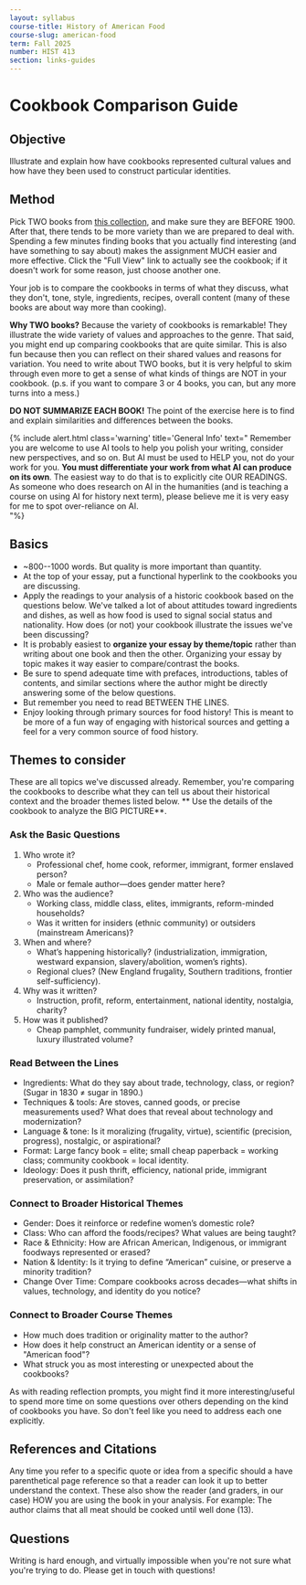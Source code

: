```yaml
---
layout: syllabus
course-title: History of American Food
course-slug: american-food
term: Fall 2025
number: HIST 413
section: links-guides
---
```


# Cookbook Comparison Guide

## Objective
Illustrate and explain how have cookbooks represented cultural values and how have they been used to construct particular identities. 

## Method
Pick TWO books from [this collection](https://babel.hathitrust.org/cgi/mb?c=1934413200;a=listis;sort=date_a;sz=100), and make sure they are BEFORE 1900. After that, there tends to be more variety than we are prepared to deal with. Spending a few minutes finding books that you actually find interesting (and have something to say about) makes the assignment MUCH easier and more effective. Click the "Full View" link to actually see the cookbook; if it doesn't work for some reason, just choose another one.

Your job is to compare the cookbooks in terms of what they discuss, what they don't, tone, style, ingredients, recipes, overall content (many of these books are about way more than cooking).

**Why TWO books?** Because the variety of cookbooks is remarkable! They illustrate the wide variety of values and approaches to the genre. That said, you might end up comparing cookbooks that are quite similar. This is also fun because then you can reflect on their shared values and reasons for variation. You need to write about TWO books, but it is very helpful to skim through even more to get a sense of what kinds of things are NOT in your cookbook. (p.s. if you want to compare 3 or 4 books, you can, but any more turns into a mess.)

**DO NOT SUMMARIZE EACH BOOK!** The point of the exercise here is to find and explain similarities and differences between the books.

{% include alert.html class='warning' title='General Info' text="
Remember you are welcome to use AI tools to help you polish your writing, consider new perspectives, and so on. But AI must be used to HELP you, not do your work for you. **You must differentiate your work from what AI can produce on its own**. The easiest way to do that is to explicitly cite OUR READINGS. As someone who does research on AI in the humanities (and is teaching a course on using AI for history next term), please believe me it is very easy for me to spot over-reliance on AI.  
"%}



## Basics
- ~800--1000 words. But quality is more important than quantity.
- At the top of your essay, put a functional hyperlink to the cookbooks you are discussing.
- Apply the readings to your analysis of a historic cookbook based on the questions below. We've talked a lot of about attitudes toward ingredients and dishes, as well as how food is used to signal social status and nationality. How does (or not) your cookbook illustrate the issues we've been discussing?
- It is probably easiest to **organize your essay by theme/topic** rather than writing about one book and then the other. Organizing your essay by topic makes it way easier to compare/contrast the books.
- Be sure to spend adequate time with prefaces, introductions, tables of contents, and similar sections where the author might be directly answering some of the below questions.
- But remember you need to read BETWEEN THE LINES.
- Enjoy looking through primary sources for food history! This is meant to be more of a fun way of engaging with historical sources and getting a feel for a very common source of food history.


## Themes to consider
These are all topics we've discussed already. Remember, you're comparing the cookbooks to describe what they can tell us about their historical context and the broader themes listed below. ** Use the details of the cookbook to analyze the BIG PICTURE**.


### Ask the Basic Questions
1. Who wrote it?
	- Professional chef, home cook, reformer, immigrant, former enslaved person?
	- Male or female author—does gender matter here?
2. Who was the audience?
	- Working class, middle class, elites, immigrants, reform-minded households?
	- Was it written for insiders (ethnic community) or outsiders (mainstream Americans)?
3. When and where?
	- What’s happening historically? (industrialization, immigration, westward expansion, slavery/abolition, women’s rights).
	- Regional clues? (New England frugality, Southern traditions, frontier self-sufficiency).
4. Why was it written?
	- Instruction, profit, reform, entertainment, national identity, nostalgia, charity?
5. How was it published?
	- Cheap pamphlet, community fundraiser, widely printed manual, luxury illustrated volume?


### Read Between the Lines
- Ingredients: What do they say about trade, technology, class, or region? (Sugar in 1830 ≠ sugar in 1890.)
- Techniques & tools: Are stoves, canned goods, or precise measurements used? What does that reveal about technology and modernization?
- Language & tone: Is it moralizing (frugality, virtue), scientific (precision, progress), nostalgic, or aspirational?
- Format: Large fancy book = elite; small cheap paperback = working class; community cookbook = local identity.
- Ideology: Does it push thrift, efficiency, national pride, immigrant preservation, or assimilation?

### Connect to Broader Historical Themes
- Gender: Does it reinforce or redefine women’s domestic role?
- Class: Who can afford the foods/recipes? What values are being taught?
- Race & Ethnicity: How are African American, Indigenous, or immigrant foodways represented or erased?
- Nation & Identity: Is it trying to define “American” cuisine, or preserve a minority tradition?
- Change Over Time: Compare cookbooks across decades—what shifts in values, technology, and identity do you notice?

### Connect to Broader Course Themes
- How much does tradition or originality matter to the author?
- How does it help construct an American identity or a sense of "American food"?
- What struck you as most interesting or unexpected about the cookbooks?

As with reading reflection prompts, you might find it more interesting/useful to spend more time on some questions over others depending on the kind of cookbooks you have. So don't feel like you need to address each one explicitly. 


## References and Citations
Any time you refer to a specific quote or idea from a specific should a have parenthetical page reference so that a reader can look it up to better understand the context. These also show the reader (and graders, in our case) HOW you are using the book in your analysis. For example: The author claims that all meat should be cooked until well done (13).


## Questions
Writing is hard enough, and virtually impossible when you're not sure what you're trying to do. Please get in touch with questions!
